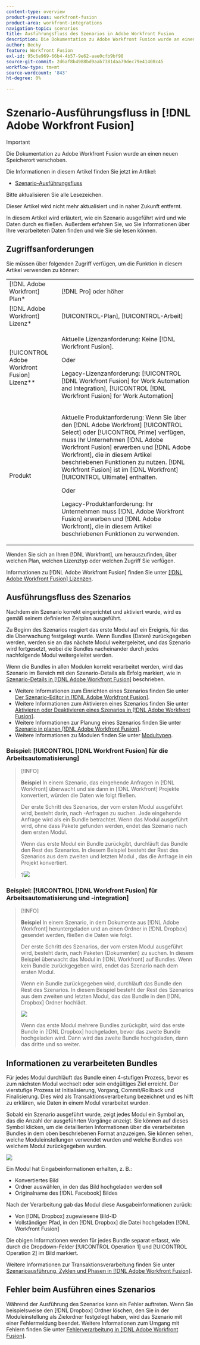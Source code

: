 ```yaml
---
content-type: overview
product-previous: workfront-fusion
product-area: workfront-integrations
navigation-topic: scenarios
title: Ausführungsfluss des Szenarios in Adobe Workfront Fusion
description: Die Dokumentation zu Adobe Workfront Fusion wurde an einen neuen Speicherort verschoben. Dieser Artikel ist veraltet, enthält jedoch einen Link zum neuen Artikel, der diese Funktion behandelt.
author: Becky
feature: Workfront Fusion
exl-id: 95c6e969-66b4-4b57-9e62-aae0cfb9bf98
source-git-commit: 2d6af8b4988bd9aab7381daa79dec79e41408c45
workflow-type: tm+mt
source-wordcount: '843'
ht-degree: 0%

---
```


# Szenario-Ausführungsfluss in [!DNL Adobe Workfront Fusion]

>[!IMPORTANT]
>
>Die Dokumentation zu Adobe Workfront Fusion wurde an einen neuen Speicherort verschoben.
>
>Die Informationen in diesem Artikel finden Sie jetzt im Artikel:
>
>* [Szenario-Ausführungsfluss](https://experienceleague.adobe.com/docs/workfront-fusion/using/references/scenarios/scenario-execution-flow.html)
>
>Bitte aktualisieren Sie alle Lesezeichen.
>
>Dieser Artikel wird nicht mehr aktualisiert und in naher Zukunft entfernt.

In diesem Artikel wird erläutert, wie ein Szenario ausgeführt wird und wie Daten durch es fließen. Außerdem erfahren Sie, wo Sie Informationen über Ihre verarbeiteten Daten finden und wie Sie sie lesen können.

## Zugriffsanforderungen

Sie müssen über folgenden Zugriff verfügen, um die Funktion in diesem Artikel verwenden zu können:

<table style="table-layout:auto"> 
 <col> 
 <col> 
 <tbody> 
  <tr> 
    <td role="rowheader">[!DNL Adobe Workfront] Plan*</td> 
   <td> <p>[!DNL Pro] oder höher</p> </td> 
  </tr> 
  <tr data-mc-conditions=""> 
   <td role="rowheader">[!DNL Adobe Workfront] Lizenz*</td> 
   <td> <p>[!UICONTROL-Plan], [!UICONTROL-Arbeit]</p> </td> 
  </tr> 
  <tr> 
   <td role="rowheader">[!UICONTROL Adobe Workfront Fusion] Lizenz**</td> 
   <td>
   <p>Aktuelle Lizenzanforderung: Keine [!DNL Workfront Fusion].</p>
   <p>Oder</p>
   <p>Legacy-Lizenzanforderung: [!UICONTROL [!DNL Workfront Fusion] for Work Automation and Integration], [!UICONTROL [!DNL Workfront Fusion] for Work Automation]</p>
   </td> 
  </tr> 
  <tr> 
   <td role="rowheader">Produkt</td> 
   <td>
   <p>Aktuelle Produktanforderung: Wenn Sie über den [!DNL Adobe Workfront] [!UICONTROL Select] oder [!UICONTROL Prime] verfügen, muss Ihr Unternehmen [!DNL Adobe Workfront Fusion] erwerben und [!DNL Adobe Workfront], die in diesem Artikel beschriebenen Funktionen zu nutzen. [!DNL Workfront Fusion] ist im [!DNL Workfront] [!UICONTROL Ultimate] enthalten.</p>
   <p>Oder</p>
   <p>Legacy-Produktanforderung: Ihr Unternehmen muss [!DNL Adobe Workfront Fusion] erwerben und [!DNL Adobe Workfront], die in diesem Artikel beschriebenen Funktionen zu verwenden.</p>
   </td> 
  </tr> 
 </tbody> 
</table>

Wenden Sie sich an Ihren [!DNL Workfront], um herauszufinden, über welchen Plan, welchen Lizenztyp oder welchen Zugriff Sie verfügen.

Informationen zu [!DNL Adobe Workfront Fusion] finden Sie unter [[!DNL Adobe Workfront Fusion] Lizenzen](../../workfront-fusion/get-started/license-automation-vs-integration.md).

## Ausführungsfluss des Szenarios

Nachdem ein Szenario korrekt eingerichtet und aktiviert wurde, wird es gemäß seinem definierten Zeitplan ausgeführt.

Zu Beginn des Szenarios reagiert das erste Modul auf ein Ereignis, für das die Überwachung festgelegt wurde. Wenn Bundles (Daten) zurückgegeben werden, werden sie an das nächste Modul weitergeleitet, und das Szenario wird fortgesetzt, wobei die Bundles nacheinander durch jedes nachfolgende Modul weitergeleitet werden.

Wenn die Bundles in allen Modulen korrekt verarbeitet werden, wird das Szenario im Bereich mit den Szenario-Details als Erfolg markiert, wie in [Szenario-Details in [!DNL Adobe Workfront Fusion]](../../workfront-fusion/scenarios/scenario-detail.md) beschrieben.

* Weitere Informationen zum Einrichten eines Szenarios finden Sie unter [Der Szenario-Editor in [!DNL Adobe Workfront Fusion]](../../workfront-fusion/scenarios/scenario-editor.md).
* Weitere Informationen zum Aktivieren eines Szenarios finden Sie unter [Aktivieren oder Deaktivieren eines Szenarios in [!DNL Adobe Workfront Fusion]](../../workfront-fusion/scenarios/activate-or-inactivate-scenario.md).
* Weitere Informationen zur Planung eines Szenarios finden Sie unter [Szenario in planen [!DNL Adobe Workfront Fusion]](../../workfront-fusion/scenarios/schedule-a-scenario.md).
* Weitere Informationen zu Modulen finden Sie unter [Modultypen](../../workfront-fusion/modules/module-types.md).

### Beispiel: [!UICONTROL [!DNL Workfront Fusion] für die Arbeitsautomatisierung]

>[!INFO]
>
>**Beispiel** In einem Szenario, das eingehende Anfragen in [!DNL Workfront] überwacht und sie dann in [!DNL Workfront] Projekte konvertiert, würden die Daten wie folgt fließen.
>
>Der erste Schritt des Szenarios, der vom ersten Modul ausgeführt wird, besteht darin, nach -Anfragen zu suchen. Jede eingehende Anfrage wird als ein Bundle betrachtet. Wenn das Modul ausgeführt wird, ohne dass Pakete gefunden werden, endet das Szenario nach dem ersten Modul.
>
>Wenn das erste Modul ein Bundle zurückgibt, durchläuft das Bundle den Rest des Szenarios. In diesem Beispiel besteht der Rest des Szenarios aus dem zweiten und letzten Modul , das die Anfrage in ein Projekt konvertiert.
>
>?![](assets/example-execution-flow-wf-only-350x157.png)

### Beispiel: [!UICONTROL [!DNL Workfront Fusion] für Arbeitsautomatisierung und -integration]

>[!INFO]
>
>**Beispiel** In einem Szenario, in dem Dokumente aus [!DNL Adobe Workfront] heruntergeladen und an einen Ordner in [!DNL Dropbox] gesendet werden, fließen die Daten wie folgt.
>
>Der erste Schritt des Szenarios, der vom ersten Modul ausgeführt wird, besteht darin, nach Paketen (Dokumenten) zu suchen. In diesem Beispiel überwacht das Modul in [!DNL Workfront] auf Bundles. Wenn kein Bundle zurückgegeben wird, endet das Szenario nach dem ersten Modul.
>
>Wenn ein Bundle zurückgegeben wird, durchläuft das Bundle den Rest des Szenarios. In diesem Beispiel besteht der Rest des Szenarios aus dem zweiten und letzten Modul, das das Bundle in den [!DNL Dropbox] Ordner hochlädt.
>
>![](assets/example-wf-dropbox-scen-execution-flow-350x202.png)
>
>Wenn das erste Modul mehrere Bundles zurückgibt, wird das erste Bundle in [!DNL Dropbox] hochgeladen, bevor das zweite Bundle hochgeladen wird. Dann wird das zweite Bundle hochgeladen, dann das dritte und so weiter.

## Informationen zu verarbeiteten Bundles

Für jedes Modul durchläuft das Bundle einen 4-stufigen Prozess, bevor es zum nächsten Modul wechselt oder sein endgültiges Ziel erreicht. Der vierstufige Prozess ist Initialisierung, Vorgang, Commit/Rollback und Finalisierung. Dies wird als Transaktionsverarbeitung bezeichnet und es hilft zu erklären, wie Daten in einem Modul verarbeitet wurden.

Sobald ein Szenario ausgeführt wurde, zeigt jedes Modul ein Symbol an, das die Anzahl der ausgeführten Vorgänge anzeigt. Sie können auf dieses Symbol klicken, um die detaillierten Informationen über die verarbeiteten Bundles in dem oben beschriebenen Format anzuzeigen. Sie können sehen, welche Moduleinstellungen verwendet wurden und welche Bundles von welchem Modul zurückgegeben wurden.

![](assets/info-processed-bundles-350x396.png)

Ein Modul hat Eingabeinformationen erhalten, z. B.:

* Konvertiertes Bild
* Ordner auswählen, in den das Bild hochgeladen werden soll
* Originalname des [!DNL Facebook] Bildes

Nach der Verarbeitung gab das Modul diese Ausgabeinformationen zurück:

* Von [!DNL Dropbox] zugewiesene Bild-ID
* Vollständiger Pfad, in den [!DNL Dropbox] die Datei hochgeladen [!DNL Workfront Fusion]

Die obigen Informationen werden für jedes Bundle separat erfasst, wie durch die Dropdown-Felder [!UICONTROL Operation 1] und [!UICONTROL Operation 2] im Bild markiert.

Weitere Informationen zur Transaktionsverarbeitung finden Sie unter [Szenarioausführung, Zyklen und Phasen in [!DNL Adobe Workfront Fusion]](../../workfront-fusion/scenarios/scenario-execution-cycles-phases.md).

## Fehler beim Ausführen eines Szenarios

Während der Ausführung des Szenarios kann ein Fehler auftreten. Wenn Sie beispielsweise den [!DNL Dropbox] Ordner löschen, den Sie in der Moduleinstellung als Zielordner festgelegt haben, wird das Szenario mit einer Fehlermeldung beendet. Weitere Informationen zum Umgang mit Fehlern finden Sie unter [Fehlerverarbeitung in [!DNL Adobe Workfront Fusion]](../../workfront-fusion/errors/error-processing.md).
